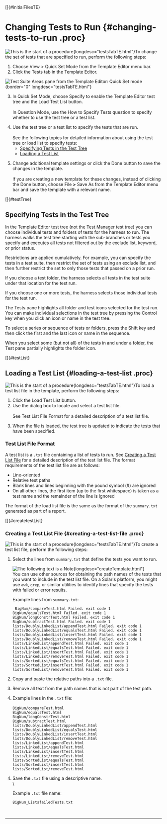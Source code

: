 
[]{#initialFilesTE}

# Changing Tests to Run {#changing-tests-to-run .proc}

![This is the start of a procedure](../../images/hg_proc.gif){longdesc="testsTabTE.html"}To change
the set of tests that are specified to run, perform the following steps:

1.  Choose View \> Quick Set Mode from the Template Editor menu bar.
2.  Click the Tests tab in the Template Editor.

![Test Suite Areas pane from the Template Editor: Quick Set
mode](../../images/JT4testsTabConfigEd.gif){border="0" longdesc="testsTabTE.html"}

3.  In Quick Set Mode, choose Specify to enable the Template Editor test tree and the Load Test List
    button.\
    \
    In Question Mode, use the How to Specify Tests question to specify whether to use the test tree
    or a test list.

<!-- -->

4.  Use the test tree or a test list to specify the tests that are run.\
    \
    See the following topics for detailed information about using the test tree or load list to
    specify tests:
    -   [Specifying Tests in the Test Tree](#testTree)
    -   [Loading a Test List](#testList)

<!-- -->

5.  Change additional template settings or click the Done button to save the changes in the
    template.\
    \
    If you are creating a new template for these changes, instead of clicking the Done button,
    choose File **\>** Save As from the Template Editor menu bar and save the template with a
    relevant name.

[]{#testTree}

## Specifying Tests in the Test Tree

In the Template Editor test tree (not the Test Manager test tree) you can choose individual tests
and folders of tests for the harness to run. The harness walks the test tree starting with the
sub-branches or tests you specify and executes all tests not filtered out by the exclude list,
keyword, or prior status.

Restrictions are applied cumulatively. For example, you can specify the tests in a test suite, then
restrict the set of tests using an exclude list, and then further restrict the set to only those
tests that passed on a prior run.

If you choose a test folder, the harness selects all tests in the test suite under that location for
the test run.

If you choose one or more tests, the harness selects those individual tests for the test run.

The Tests pane highlights all folder and test icons selected for the test run. You can make
individual selections in the test tree by pressing the Control key when you click an icon or name in
the test tree.

To select a series or sequence of tests or folders, press the Shift key and then click the first and
the last icon or name in the sequence.

When you select some (but not all) of the tests in and under a folder, the Test pane partially
highlights the folder icon.

[]{#testList}

## Loading a Test List {#loading-a-test-list .proc}

![This is the start of a procedure](../../images/hg_proc.gif){longdesc="testsTabTE.html"}To load a
test list file in the template, perform the following steps:

1.  Click the Load Test List button.
2.  Use the dialog box to locate and select a test list file.\
    \
    See Test List File Format for a detailed description of a test list file.

<!-- -->

3.  When the file is loaded, the test tree is updated to indicate the tests that have been
    specified.

### Test List File Format

A test list is a `.txt` file containing a list of tests to run. See [Creating a Test List
File](#createtestList) for a detailed description of the test list file. The format requirements of
the test list file are as follows:

-   Line-oriented
-   Relative test paths
-   Blank lines and lines beginning with the pound symbol (#) are ignored
-   On all other lines, the first item (up to the first whitespace) is taken as a test name and the
    remainder of the line is ignored

The format of the load list file is the same as the format of the `summary.txt` generated as part of
a report.

[]{#createtestList}

### Creating a Test List File {#creating-a-test-list-file .proc}

![This is the start of a procedure](../../images/hg_proc.gif){longdesc="testsTabTE.html"}To create a
test list file, perform the following steps:

1.  Select the lines from `summary.txt` that define the tests you want to run.

    ![The following text is a Note](../../images/hg_note.gif){longdesc="createTemplate.html"}\
    You can use other sources for obtaining the path names of the tests that you want to include in
    the test list file. On a Solaris platform, you might use `awk`, `grep`, or similar utilities to
    identify lines that specify the tests with failed or error results.

    Example lines from `summary.txt`:

    ` BigNum/compareTest.html Failed. exit code 1`\
    `BigNum/equalsTest.html Failed. exit code 1`\
    `BigNum/longConstrTest.html Failed. exit code 1`\
    `BigNum/subtractTest.html Failed. exit code 1`\
    `lists/DoublyLinkedList/appendTest.html Failed. exit code 1`\
    `lists/DoublyLinkedList/equalsTest.html Failed. exit code 1`\
    `lists/DoublyLinkedList/insertTest.html Failed. exit code 1`\
    `lists/DoublyLinkedList/removeTest.html Failed. exit code 1`\
    `lists/LinkedList/appendTest.html Failed. exit code 1`\
    `lists/LinkedList/equalsTest.html Failed. exit code 1`\
    `lists/LinkedList/insertTest.html Failed. exit code 1`\
    `lists/LinkedList/removeTest.html Failed. exit code 1`\
    `lists/SortedList/equalsTest.html Failed. exit code 1`\
    `lists/SortedList/insertTest.html Failed. exit code 1`\
    `lists/SortedList/removeTest.html Failed. exit code 1`

<!-- -->

2.  Copy and paste the relative paths into a `.txt` file.

3.  Remove all text from the path names that is not part of the test path.

4.  Example lines in the `.txt` file:\
    \
    `BigNum/compareTest.html`\
    `BigNum/equalsTest.html`\
    `BigNum/longConstrTest.html`\
    `BigNum/subtractTest.html`\
    `lists/DoublyLinkedList/appendTest.html`\
    `lists/DoublyLinkedList/equalsTest.html`\
    `lists/DoublyLinkedList/insertTest.html`\
    `lists/DoublyLinkedList/removeTest.html`\
    `lists/LinkedList/appendTest.html`\
    `lists/LinkedList/equalsTest.html`\
    `lists/LinkedList/insertTest.html`\
    `lists/LinkedList/removeTest.html`\
    `lists/SortedList/equalsTest.html`\
    `lists/SortedList/insertTest.html`\
    `lists/SortedList/removeTest.html`

<!-- -->

4.  Save the `.txt` file using a descriptive name.\
    \

    Example `.txt` file name:

    `BigNum_ListsfailedTests.txt`

 

----------------------------------------------------------------------------------------------------


